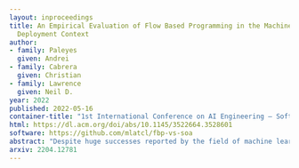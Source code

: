 ```yaml
---
layout: inproceedings
title: An Empirical Evaluation of Flow Based Programming in the Machine Learning
  Deployment Context
author: 
- family: Paleyes
  given: Andrei
- family: Cabrera
  given: Christian
- family: Lawrence
  given: Neil D.
year: 2022
published: 2022-05-16
container-title: "1st International Conference on AI Engineering – Software Engineering for AI"
html: https://dl.acm.org/doi/abs/10.1145/3522664.3528601
software: https://github.com/mlatcl/fbp-vs-soa
abstract: "Despite huge successes reported by the field of machine learning, such as speech assistants or self-driving cars, businesses still observe very high failure rate when it comes to deployment of ML in production. We argue that part of the reason is infrastructure that was not designed for activities around data collection and analysis. We propose to consider flow-based programming with data streams as an alternative to commonly used service-oriented architectures for building software applications. To compare flow-based programming with the widespread service-oriented approach, we develop a data processing application, and formulate two subsequent ML-related tasks that constitute a complete cycle of ML deployment while allowing us to assess characteristics of each programming paradigm in the ML context. Employing both code metrics and empirical observations, we show that when it comes to ML deployment each paradigm has certain advantages and drawbacks. Our main conclusion is that while FBP shows great potential for providing infrastructural benefits for deployment of machine learning, it requires a lot of boilerplate code to define and manipulate the dataflow graph. We believe that with better developer tools in place this problem can be alleviated, establishing FBP as a strong alternative to currently prevalent SOA-driven software design approach. Additionally, we provide an insight into the trend of prioritising model development over data quality management."
arxiv: 2204.12781
---
```

